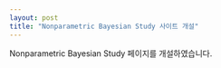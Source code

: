 ```yaml
---
layout: post
title: "Nonparametric Bayesian Study 사이트 개설"
---
```


Nonparametric Bayesian Study 페이지를 개설하였습니다.

